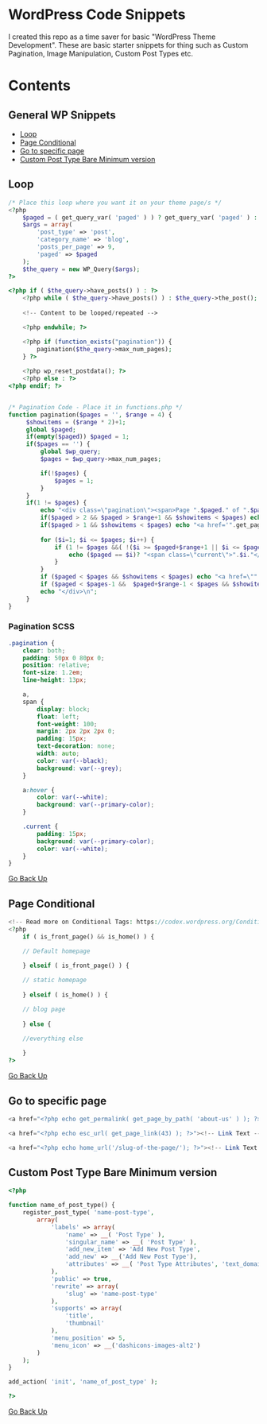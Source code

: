 # WordPress Code Snippets

I created this repo as a time saver for basic "WordPress Theme Development". These are basic starter snippets for thing such as Custom Pagination, Image Manipulation, Custom Post Types etc.

# Contents
## General WP Snippets
- [Loop](#loop)
- [Page Conditional](#page-conditional)
- [Go to specific page](#go-to-specific-page)
- [Custom Post Type Bare Minimum version](#custom-post-type-bare-minimum-version)

## Loop
```php
/* Place this loop where you want it on your theme page/s */
<?php
    $paged = ( get_query_var( 'paged' ) ) ? get_query_var( 'paged' ) : 1;
    $args = array(
        'post_type' => 'post',
        'category_name' => 'blog',
        'posts_per_page' => 9,
        'paged' => $paged
    );
    $the_query = new WP_Query($args); 
?>

<?php if ( $the_query->have_posts() ) : ?>
    <?php while ( $the_query->have_posts() ) : $the_query->the_post(); ?>
    
    <!-- Content to be looped/repeated -->

    <?php endwhile; ?>

    <?php if (function_exists("pagination")) {
        pagination($the_query->max_num_pages);
    } ?>
    
    <?php wp_reset_postdata(); ?>
    <?php else : ?>
<?php endif; ?>


/* Pagination Code - Place it in functions.php */
function pagination($pages = '', $range = 4) {
     $showitems = ($range * 2)+1;  
     global $paged;
     if(empty($paged)) $paged = 1;
     if($pages == '') {
         global $wp_query;
         $pages = $wp_query->max_num_pages;

         if(!$pages) {
             $pages = 1;
         }
     }   
     if(1 != $pages) {
         echo "<div class=\"pagination\"><span>Page ".$paged." of ".$pages."</span>";
         if($paged > 2 && $paged > $range+1 && $showitems < $pages) echo "<a href='".get_pagenum_link(1)."'>&laquo; First</a>";
         if($paged > 1 && $showitems < $pages) echo "<a href='".get_pagenum_link($paged - 1)."'>&lsaquo; Previous</a>";
 
         for ($i=1; $i <= $pages; $i++) {
             if (1 != $pages &&( !($i >= $paged+$range+1 || $i <= $paged-$range-1) || $pages <= $showitems )) {
                 echo ($paged == $i)? "<span class=\"current\">".$i."</span>":"<a href='".get_pagenum_link($i)."' class=\"inactive\">".$i."</a>";
             }
         }
         if ($paged < $pages && $showitems < $pages) echo "<a href=\"".get_pagenum_link($paged + 1)."\">Next &rsaquo;</a>";  
         if ($paged < $pages-1 &&  $paged+$range-1 < $pages && $showitems < $pages) echo "<a href='".get_pagenum_link($pages)."'>Last &raquo;</a>";
         echo "</div>\n";
     }
}
```
### Pagination SCSS
```scss
.pagination {
    clear: both;
    padding: 50px 0 80px 0;
    position: relative;
    font-size: 1.2em;
    line-height: 13px;

    a,
    span {
        display: block;
        float: left;
        font-weight: 100;
        margin: 2px 2px 2px 0;
        padding: 15px;
        text-decoration: none;
        width: auto;
        color: var(--black);
        background: var(--grey);
    }

    a:hover {
        color: var(--white);
        background: var(--primary-color);
    }

    .current {
        padding: 15px;
        background: var(--primary-color);
        color: var(--white);
    }
}

```

[Go Back Up](#contents)

## Page Conditional
```php
<!-- Read more on Conditional Tags: https://codex.wordpress.org/Conditional_Tags -->
<?php
	if ( is_front_page() && is_home() ) {

    // Default homepage
    
	} elseif ( is_front_page() ) {

    // static homepage
    
	} elseif ( is_home() ) {

    // blog page
    
	} else {

    //everything else
    
	}
?>
```
[Go Back Up](#contents)

## Go to specific page
```php
<a href="<?php echo get_permalink( get_page_by_path( 'about-us' ) ); ?>">About Us</a>

<a href="<?php echo esc_url( get_page_link(43) ); ?>"><!-- Link Text --></a>

<a href="<?php echo home_url('/slug-of-the-page/'); ?>"><!-- Link Text --></a>
```

## Custom Post Type Bare Minimum version
```php
<?php

function name_of_post_type() {
	register_post_type( 'name-post-type',
		array(
			'labels' => array(
				'name' => __( 'Post Type' ),
				'singular_name' => __( 'Post Type' ),
				'add_new_item' => 'Add New Post Type',
				'add_new' => __('Add New Post Type'),
				'attributes' => __( 'Post Type Attributes', 'text_domain' ),
			),
			'public' => true,
			'rewrite' => array(
				'slug' => 'name-post-type'
            ),
			'supports' => array(
				'title',
				'thumbnail'
			),
			'menu_position' => 5,
			'menu_icon' => __('dashicons-images-alt2')
		)
	);
}

add_action( 'init', 'name_of_post_type' );

?>
```
[Go Back Up](#contents)
